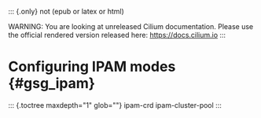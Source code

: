 ::: {.only}
not (epub or latex or html)

WARNING: You are looking at unreleased Cilium documentation. Please use
the official rendered version released here: <https://docs.cilium.io>
:::

Configuring IPAM modes {#gsg_ipam}
======================

::: {.toctree maxdepth="1" glob=""}
ipam-crd ipam-cluster-pool
:::
